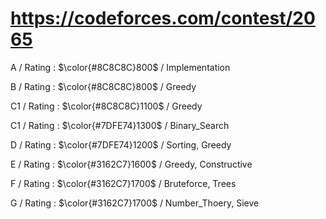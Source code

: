 # https://codeforces.com/contest/2065

A / Rating : $\color{#8C8C8C}800$ / Implementation

B / Rating : $\color{#8C8C8C}800$ / Greedy

C1 / Rating : $\color{#8C8C8C}1100$ / Greedy

C1 / Rating : $\color{#7DFE74}1300$ / Binary_Search

D / Rating : $\color{#7DFE74}1200$ / Sorting, Greedy

E / Rating : $\color{#3162C7}1600$ / Greedy, Constructive

F / Rating : $\color{#3162C7}1700$ / Bruteforce, Trees

G / Rating : $\color{#3162C7}1700$ / Number_Thoery, Sieve
